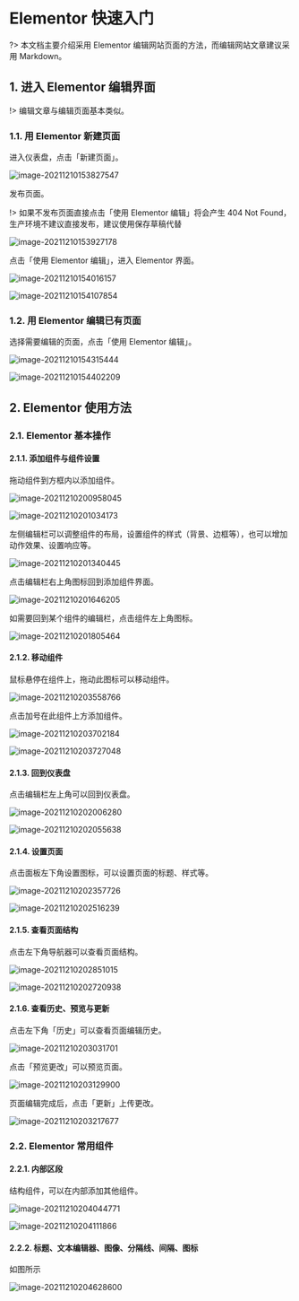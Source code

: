 # Elementor 快速入门

?> 本文档主要介绍采用 Elementor 编辑网站页面的方法，而编辑网站文章建议采用 Markdown。

## 1. 进入 Elementor 编辑界面

!> 编辑文章与编辑页面基本类似。

### 1.1. 用 Elementor 新建页面

进入仪表盘，点击「新建页面」。

<img src=".\image\image-20211210153827547.png" alt="image-20211210153827547"  />

发布页面。

!> 如果不发布页面直接点击「使用 Elementor 编辑」将会产生 404 Not Found，生产环境不建议直接发布，建议使用保存草稿代替

![image-20211210153927178](.\image\image-20211210153927178.png)

点击「使用 Elementor 编辑」，进入 Elementor 界面。

![image-20211210154016157](.\image\image-20211210154016157.png)

![image-20211210154107854](.\image\image-20211210154107854.png)

### 1.2. 用 Elementor 编辑已有页面

选择需要编辑的页面，点击「使用 Elementor 编辑」。

![image-20211210154315444](.\image\image-20211210154315444.png)

![image-20211210154402209](.\image\image-20211210154402209.png)

## 2. Elementor 使用方法

### 2.1. Elementor 基本操作

 #### 2.1.1. 添加组件与组件设置

拖动组件到方框内以添加组件。

![image-20211210200958045](.\image\image-20211210200958045.png)

![image-20211210201034173](.\image\image-20211210201034173.png)

左侧编辑栏可以调整组件的布局，设置组件的样式（背景、边框等），也可以增加动作效果、设置响应等。

![image-20211210201340445](.\image\image-20211210201340445.png)

点击编辑栏右上角图标回到添加组件界面。

![image-20211210201646205](.\image\image-20211210201646205.png)

如需要回到某个组件的编辑栏，点击组件左上角图标。

![image-20211210201805464](.\image\image-20211210201805464.png)

#### 2.1.2. 移动组件

鼠标悬停在组件上，拖动此图标可以移动组件。

![image-20211210203558766](.\image\image-20211210203558766.png)

点击加号在此组件上方添加组件。

![image-20211210203702184](.\image\image-20211210203702184.png)

![image-20211210203727048](.\image\image-20211210203727048.png)

#### 2.1.3. 回到仪表盘

点击编辑栏左上角可以回到仪表盘。

![image-20211210202006280](.\image\image-20211210202006280.png)

![image-20211210202055638](.\image\image-20211210202055638.png)

#### 2.1.4. 设置页面

点击面板左下角设置图标，可以设置页面的标题、样式等。

![image-20211210202357726](.\image\image-20211210202357726.png)

![image-20211210202516239](.\image\image-20211210202516239.png)

#### 2.1.5. 查看页面结构

点击左下角导航器可以查看页面结构。

![image-20211210202851015](.\image\image-20211210202851015.png)

![image-20211210202720938](.\image\image-20211210202720938.png)

#### 2.1.6. 查看历史、预览与更新

点击左下角「历史」可以查看页面编辑历史。

![image-20211210203031701](.\image\image-20211210203031701.png)

点击「预览更改」可以预览页面。

![image-20211210203129900](.\image\image-20211210203129900.png)

页面编辑完成后，点击「更新」上传更改。

![image-20211210203217677](.\image\image-20211210203217677.png)

### 2.2. Elementor 常用组件

#### 2.2.1. 内部区段

结构组件，可以在内部添加其他组件。

![image-20211210204044771](.\image\image-20211210204044771.png)

![image-20211210204111866](.\image\image-20211210204111866.png)

#### 2.2.2. 标题、文本编辑器、图像、分隔线、间隔、图标

如图所示

![image-20211210204628600](.\image\image-20211210204628600.png)